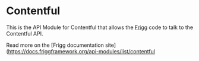 # Contentful

This is the API Module for Contentful that allows the [Frigg](https://friggframework.org) code to talk to the Contentful API.

Read more on the [Frigg documentation site](https://docs.friggframework.org/api-modules/list/contentful

